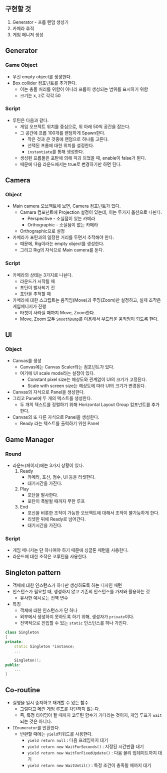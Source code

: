 ## 구현할 것
1. Generator - 프롭 랜덤 생성기
2. 카메라 추적
3. 게임 메니저 생성
## Generator
### Game Object
- 우선 empty object를 생성한다.
- Box collider 컴포넌트를 추가한다.
	- 이는 충돌 처리를 위함이 아니라 프롭이 생성되는 범위를 표시하기 위함
	- 크기는 x, z로 각각 50
### Script
- 루틴은 다음과 같다.
	- 게임 오브젝트 위치를 중심으로, 위 아래 50씩 공간을 잡는다.
	- 그 공간에 프롭 100개를 랜덤하게 Spawn한다.
		- 작은 것과 큰 것중에 랜덤으로 하나를 고른다.
		- 선택된 프롭에 대한 위치를 설정한다.
		- `instantiate`를 통해 생성한다.
	- 생성된 프롭들은 포탄에 의해 파괴 되었을 때, enable이 false가 된다.
	- 때문에 다음 라운드에서는 true로 변경하기만 하면 된다.

## Camera
### Object
- Main camera 오브젝트에 보면, Camera 컴포넌트가 있다.
	- Camara 컴포넌트에 Projection 설정이 있는데, 이는 두가지 옵션으로 나뉜다.
		- Perspective - 소실점이 있는 카메라
		- Orthographic - 소실점이 없는 카메라
	- Orthographic으로 설정
- 카메라가 포탄과의 일정한 거리를 두면서 추적해야 한다.
	- 때문에, Rig이라는 empty object를 생성한다.
	- 그리고 Rig의 자식으로 Main camera를 둔다.
### Script
- 카메라의 상태는 3가지로 나뉜다.
	- 라운드가 시작될 때
	- 포탄이 발사되기 전
	- 포탄을 추적할 때
- 카메라에 대한 스크립트는 움직임(Move)과 주밍(Zoom)만 설정하고, 실제 조작은 게임메니저가 진행
	- 타겟이 사라질 때까지 Move, Zoom한다.
	- Move, Zoom 모두 `SmoothDump`를 이용해서 부드러운 움직임이 되도록 한다.
## UI
### Object
- Canvas를 생성
	- Canvas에는 Canvas Scaler라는 컴포넌트가 있다.
	- 여기에 UI scale mode라는 설정이 있다.
		- Constant pixel size는 해상도와 관계없이 UI의 크기가 고정된다.
		- Scale with screen size는 해상도에 따라 UI의 크기가 변경된다.
- Canvas의 자식으로 Panel을 생성한다.
- 그리고 Panel에 두 개의 텍스트를 생성한다.
	- 두 개의 텍스트를 정렬하기 위해 Horizontal Layout Group 컴포넌트를 추가한다.
- Canvas의 또 다른 자식으로 Panel을 생성한다.
	- Ready 라는 텍스트를 출력하기 위한 Panel
## Game Manager
### Round
- 라운드(페이지)에는 3가지 상황이 있다.
	1. Ready
		- 카메라, 포신, 점수, UI 등을 리셋한다.
		- 대기시간을 가진다.
	2. Play
		- 포탄을 발사한다.
		- 포탄이 폭발될 때까지 무한 루프
	3. End
		- 포신을 비롯한 조작이 가능한 오브젝트에 대해서 조작이 불가능하게 한다.
		- 리셋한 뒤에 Ready로 넘어간다.
		- 대기시간을 가진다.
### Script
- 게임 메니저는 단 하나여야 하기 때문에 싱글톤 패턴을 사용한다.
- 라운드에 대한 조작은 코루틴을 사용한다.

## Singleton pattern
- 객체에 대한 인스턴스가 하나만 생성하도록 하는 디자인 패턴
- 인스턴스가 필요할 때, 생성하지 않고 기존의 인스턴스를 가져와 활용하는 것
	- 유사한 예시로는 전역 변수
- 특징
	- 객체에 대한 인스턴스가 단 하나
	- 외부에서 생성하지 못하도록 하기 위해, 생성자가 `private`이다.
	- 전역적으로 진입할 수 있는 `static` 인스턴스를 하나 가진다.
```C++
class Singleton
{
private:
	static Singleton *instance;
	...

	Singleton();
public:
	...
}
```
## Co-routine
- 실행을 일시 중지하고 재개할 수 있는 함수
	- 그렇다고 메인 게임 루프를 차단하지 않는다.
	- 즉, 특정 타이밍이 될 때까지 코루틴 함수가 기다리는 것이지, 게임 루프가 `wait`되는 것은 아니다.
- `IEnumerator`를 반환한다.
	- 반환할 때에는 `yield`키워드를 사용한다.
		- `yield return null` : 다음 프레임까지 대기
		- `yield return new WaitForSeconds()` : 지정된 시간만큼 대기
		- `yield return new WaitForFixedUpdate()` : 다음 물리 업데이트까지 대기
		- `yield return new WaitUntil()` : 특정 조건이 충족될 때까지 대기